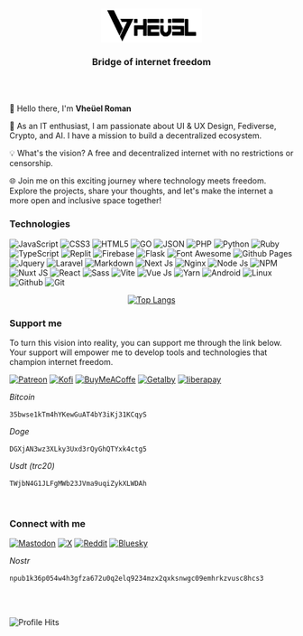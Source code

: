 <h3><center><picture>
  <source media="(prefers-color-scheme: dark)" srcset="https://github.com/vheuel/vheuel/raw/main/assets/images/wordmark.dark.png?raw=true">
  <source media="(prefers-color-scheme: light)" srcset="https://github.com/vheuel/vheuel/raw/main/assets/images/wordmark.light.png?raw=true">
  <img alt="Vheüel" src="https://github.com/vheuel/vheuel/raw/main/assets/images/wordmark.light.png?raw=true" height="60">
</picture>
<br><br>
Bridge of internet freedom
</center></h3>


<br><br>

👋 Hello there, I'm **Vheüel Roman**

🚀 As an IT enthusiast, I am passionate about UI & UX Design, Fediverse, Crypto, and AI. I have a mission to build a decentralized ecosystem.

💡 What's the vision? A free and decentralized internet with no restrictions or censorship.

🌐 Join me on this exciting journey where technology meets freedom. Explore the projects, share your thoughts, and let's make the internet a more open and inclusive space together!



### Technologies 

![JavaScript](https://img.shields.io/badge/JavaScript-323330?style=flat-square&logo=javascript&logoColor=F7DF1E) ![CSS3](https://img.shields.io/badge/CSS3-1572B6?style=flat-square&logo=css3&logoColor=white) ![HTML5](https://img.shields.io/badge/HTML5-E34F26?style=flat-square&logo=html5&logoColor=white) ![GO](https://img.shields.io/badge/Go-00ADD8?style=flat-square&logo=go&logoColor=white) ![JSON](https://img.shields.io/badge/json-5E5C5C?style=flat-square&logo=json&logoColor=white) ![PHP](https://img.shields.io/badge/PHP-777BB4?style=flat-square&logo=php&logoColor=white) ![Python](https://img.shields.io/badge/Python-FFD43B?style=flat-square&logo=python&logoColor=blue) ![Ruby](https://img.shields.io/badge/Ruby-CC342D?style=flat-square&logo=ruby&logoColor=white) ![TypeScript](https://img.shields.io/badge/TypeScript-007ACC?style=flat-square&logo=typescript&logoColor=white) ![Replit](https://img.shields.io/badge/replit-667881?style=flat-square&logo=replit&logoColor=white) ![Firebase](https://img.shields.io/badge/firebase-ffca28?style=flat-square&logo=firebase&logoColor=black) ![Flask](https://img.shields.io/badge/Flask-000000?style=flat-square&logo=flask&logoColor=white) ![Font Awesome](https://img.shields.io/badge/Font_Awesome-339AF0?style=flat-square&logo=fontawesome&logoColor=white) ![Github Pages](https://img.shields.io/badge/GitHub%20Pages-222222?style=flat-square&logo=GitHub%20Pages&logoColor=white) ![Jquery](https://img.shields.io/badge/jQuery-0769AD?style=flat-square&logo=jquery&logoColor=white) ![Laravel](https://img.shields.io/badge/Laravel-FF2D20?style=flat-square&logo=laravel&logoColor=white) ![Markdown](https://img.shields.io/badge/Markdown-000000?style=flat-square&logo=markdown&logoColor=white) ![Next Js](https://img.shields.io/badge/next%20js-000000?style=flat-square&logo=nextdotjs&logoColor=white) ![Nginx](https://img.shields.io/badge/Nginx-009639?style=flat-square&logo=nginx&logoColor=white) ![Node Js](https://img.shields.io/badge/Node%20js-339933?style=flat-square&logo=nodedotjs&logoColor=white
) ![NPM](https://img.shields.io/badge/npm-CB3837?style=flat-square&logo=npm&logoColor=white) ![Nuxt JS](https://img.shields.io/badge/nuxt%20js-00C58E?style=flat-square&logo=nuxtdotjs&logoColor=white) ![React](https://img.shields.io/badge/React-20232A?style=flat-square&logo=react&logoColor=61DAFB) ![Sass](https://img.shields.io/badge/Sass-CC6699?style=flat-square&logo=sass&logoColor=white) ![Vite](https://img.shields.io/badge/Vite-B73BFE?style=flat-square&logo=vite&logoColor=FFD62E) ![Vue Js](https://img.shields.io/badge/Vue%20js-35495E?style=flat-square&logo=vuedotjs&logoColor=4FC08D) ![Yarn](https://img.shields.io/badge/Yarn-2C8EBB?style=flat-square&logo=yarn&logoColor=white) ![Android](https://img.shields.io/badge/Android-3DDC84?style=flat-square&logo=android&logoColor=white) ![Linux](https://img.shields.io/badge/Linux-FCC624?style=flat-square&logo=linux&logoColor=black) ![Github](https://img.shields.io/badge/GitHub-100000?style=flat-square&logo=github&logoColor=white) ![Git](https://img.shields.io/badge/GIT-E44C30?style=flat-square&logo=git&logoColor=white)


<center>

 [![Top Langs](https://github-readme-stats.vercel.app/api/top-langs/?username=vheuel&layout=compact)](https://github.com/anuraghazra/github-readme-stats) 

</center>

### Support me 
To turn this vision into reality, you can support me through the link below. Your support will empower me to develop tools and technologies that champion internet freedom.

[![Patreon](https://img.shields.io/badge/vheuel%20-%23000000.svg?&style=flat&logo=patreon&logoColor=fff&color=f96854)](https://patreon.com/vheuel)  [![Kofi](https://img.shields.io/badge/vheuel%20-%23000000.svg?&style=flat&logo=kofi&logoColor=fff&color=13C3FF)](https://ko-fi.com/vheuel) [![BuyMeACoffe](https://img.shields.io/badge/vheuel%20-%23000000.svg?&style=flat&logo=buymeacoffee&logoColor=000&color=FFDD00)](https://buymeacoffee.com/vheuel)  [![Getalby](https://img.shields.io/badge/vheuel@getalby.com%20-%23000000.svg?&style=flat&logo=getalby&logoColor=fff&color=FFDF6E)](https://getalby.com/p/vheuel)  [![liberapay](https://img.shields.io/badge/vheuel%20-%23000000.svg?&style=flat&logo=liberapay&logoColor=fff&color=F6C914)](https://liberapay.com/vheuel)  


*Bitcoin*
```
35bwse1kTm4hYKewGuAT4bY3iKj31KCqyS
```

*Doge*
```
DGXjAN3wz3XLky3Uxd3rQyGhQTYxk4ctg5
```

*Usdt (trc20)*
```
TWjbN4G1JLFgMWb23JVma9uqiZykXLWDAh
```

<br>

<h3> Connect with me </h3>


<a href="https://mastodon.social/@vheuel" rel="me"><img src="https://img.shields.io/badge/vheuel%20-%23000000.svg?&style=for-the-badge&logo=mastodon&logoColor=fff&color=6364ff" alt="Mastodon"></a> [![X](https://img.shields.io/badge/vheuel%20-%23000000.svg?&style=for-the-badge&logo=x&logoColor=fff&color=000)](https://x.com/vheuel)  [![Reddit](https://img.shields.io/badge/vheuel%20-%23000000.svg?&style=for-the-badge&logo=reddit&logoColor=fff&color=FF4500)](https://www.reddit.com/user/Vheuel/) [![Bluesky](https://img.shields.io/badge/vheuel%20-%23000000.svg?&style=for-the-badge&logo=veepee&logoColor=fff&color=0485FE)](https://bsky.app/profile/vheuel.bsky.social) 

*Nostr*
```
npub1k36p054w4h3gfza672u0q2elq9234mzx2qxksnwgc09emhrkzvusc8hcs3
 ```





<br><br>

 ![Profile Hits](https://hits.seeyoufarm.com/api/count/incr/badge.svg?url=https%3A%2F%2Fgithub.com%2Fvheuel1212%2Fhit-counter)

